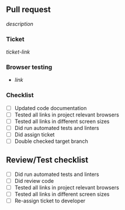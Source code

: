 ## Pull request
*description*
 
### Ticket
*ticket-link*
 
### Browser testing
- *link*
 
### Checklist
- [ ] Updated code documentation
- [ ] Tested all links in project relevant browsers
- [ ] Tested all links in different screen sizes
- [ ] Did run automated tests and linters
- [ ] Did assign ticket
- [ ] Double checked target branch
 
## Review/Test checklist
- [ ] Did run automated tests and linters
- [ ] Did review code
- [ ] Tested all links in project relevant browsers
- [ ] Tested all links in different screen sizes
- [ ] Re-assign ticket to developer
